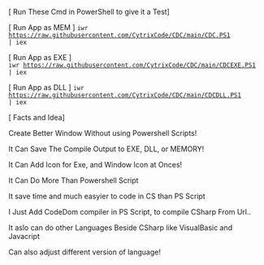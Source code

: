 [ Run These Cmd in PowerShell to give it a Test]

[ Run App as MEM ]
<code>iwr https://raw.githubusercontent.com/CytrixCode/CDC/main/CDC.PS1 | iex</code>

[ Run App as EXE ]  
<code>iwr https://raw.githubusercontent.com/CytrixCode/CDC/main/CDCEXE.PS1 | iex </code>

[ Run App as DLL ]
<code>iwr https://raw.githubusercontent.com/CytrixCode/CDC/main/CDCDLL.PS1 | iex </code>

[ Facts and Idea]

Create Better Window Without using Powershell Scripts!

It Can Save The Compile Output to EXE, DLL, or MEMORY!

It Can Add Icon for Exe, and Window Icon at Onces!

It Can Do More Than Powershell Script

It save time and much easyier to code in CS than PS Script

I Just Add CodeDom compiler in PS Script, to compile
CSharp From  Url..

It aslo can do other Languages Beside CSharp like VisualBasic and Javacript 

Can also adjust different version of language!
